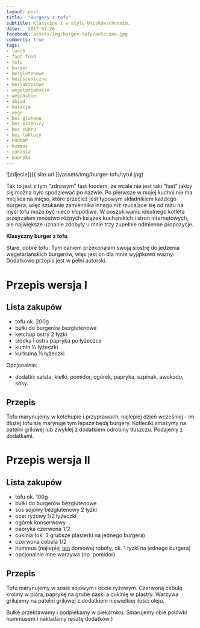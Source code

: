 ```yaml
---
layout: post
title:  "Burgery z tofu"
subtitle: Klasyczne i w stylu bliskowschodnim.
date:   2017-07-26
facebook: assets/img/burger-tofu/polecane.jpg
comments: true
tags:
- lunch
- fast food
- tofu
- burger
- bezglutenowe
- bezpszeniczne
- bezlaktozowe
- wegetariańskie
- wegańskie
- obiad
- kolacja
- vege
- bez glutenu
- bez pszenicy
- bez cukru
- bez laktozy
- FODMAP
- hummus
- cukinia
- papryka
---
```


![zdjecie]({{ site.url }}/assets/img/burger-tofu/tytul.jpg)

Tak to jest z tym “zdrowym” fast foodem, że wcale nie jest taki “fast” jakby się można było spodziewać po nazwie. Po pierwsze w mojej kuchni nie ma miejsca na mięso, które przecież jest typowym składnikiem każdego burgera, więc szukanie zamiennika innego niż rzucające się od razu na myśl tofu może być nieco kłopotliwe. W poszukiwaniu idealnego kotleta przejrzałam mnóstwo różnych książek kucharskich i stron internetowych, ale największe uznanie zdobyły u mnie trzy zupełnie odmienne propozycje.

**Klasyczny burger z tofu**

Stare, dobre tofu. Tym daniem przekonałam swoją siostrę do jedzenia wegetariańskich burgerów, więc jest on dla mnie wyjątkowo ważny. Dodatkowo przepis jest w pełni autorski.

# Przepis wersja I

## Lista zakupów

* tofu ok. 200g
* bułki do burgerów bezglutenowe
* ketchup ostry 2 łyżki
* słodka i ostra papryka po łyżeczce
* kumin ½ łyżeczki
* kurkuma ½ łyżeczki

Opcjonalnie:
* dodatki: sałata, kiełki, pomidor, ogórek, papryka, szpinak, awokado, sosy.

## Przepis

Tofu marynujemy w ketchupie i przyprawach, najlepiej dzień wcześniej - im dłużej tofu się marynuje tym lepsze będą burgery. Kotleciki smażymy na patelni grilowej lub zwykłej z dodatkiem odrobiny tłuszczu. Podajemy z dodatkami.

# Przepis wersja II

## Lista zakupów

* tofu ok. 100g
* bułki do burgerów bezglutenowe
* sos sojowy bezglutenowy 2 łyżki
* ocet ryżowy 1/2 łyżeczki
* ogórek konserwowy
* papryka czerwona 1/2 
* cukinia (ok. 3 grubsze plasterki na jednego burgera)
* czerwona cebula 1/2
* hummus (najlepiej [ten](http://pokarmlove.com.pl/hummus/) domowej roboty, ok. 1 łyżki na jednego burgera)
* opcjonalnie inne warzywa (np. pomidor)

## Przepis

Tofu marynujemy w sosie sojowym i occie ryżowym. Czerwoną cebulę kroimy w pióra, paprykę na grube paski a cukinię w plastry. Warzywa grilujemy na patelni grilowej z dodatkiem niewielkiej ilości oleju. 

Bułkę przekrawamy i podpiekamy w piekarniku. Smarujemy obie połówki hummusem i nakładamy resztę dodatków:)

